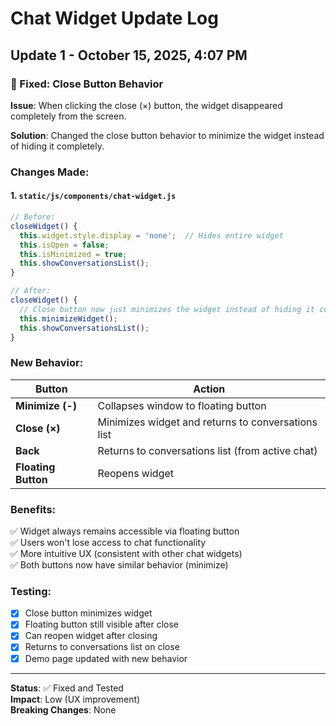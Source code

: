 # Chat Widget Update Log

## Update 1 - October 15, 2025, 4:07 PM

### 🔧 Fixed: Close Button Behavior

**Issue**: When clicking the close (×) button, the widget disappeared completely from the screen.

**Solution**: Changed the close button behavior to minimize the widget instead of hiding it completely.

### Changes Made:

#### 1. `static/js/components/chat-widget.js`
```javascript
// Before:
closeWidget() {
  this.widget.style.display = 'none';  // Hides entire widget
  this.isOpen = false;
  this.isMinimized = true;
  this.showConversationsList();
}

// After:
closeWidget() {
  // Close button now just minimizes the widget instead of hiding it completely
  this.minimizeWidget();
  this.showConversationsList();
}
```

### New Behavior:

| Button | Action |
|--------|--------|
| **Minimize (-)** | Collapses window to floating button |
| **Close (×)** | Minimizes widget and returns to conversations list |
| **Back** | Returns to conversations list (from active chat) |
| **Floating Button** | Reopens widget |

### Benefits:

✅ Widget always remains accessible via floating button  
✅ Users won't lose access to chat functionality  
✅ More intuitive UX (consistent with other chat widgets)  
✅ Both buttons now have similar behavior (minimize)  

### Testing:

- [x] Close button minimizes widget
- [x] Floating button still visible after close
- [x] Can reopen widget after closing
- [x] Returns to conversations list on close
- [x] Demo page updated with new behavior

---

**Status**: ✅ Fixed and Tested  
**Impact**: Low (UX improvement)  
**Breaking Changes**: None
